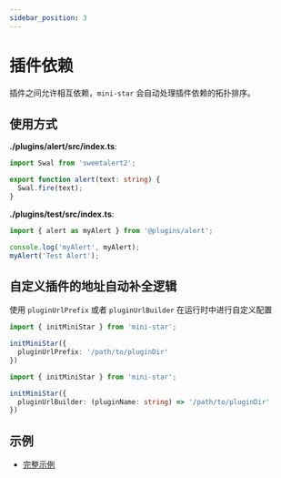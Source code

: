 ```yaml
---
sidebar_position: 3
---
```


# 插件依赖

插件之间允许相互依赖，`mini-star` 会自动处理插件依赖的拓扑排序。

## 使用方式

**./plugins/alert/src/index.ts**:
```typescript
import Swal from 'sweetalert2';

export function alert(text: string) {
  Swal.fire(text);
}

```

**./plugins/test/src/index.ts**:
```typescript
import { alert as myAlert } from '@plugins/alert';

console.log('myAlert', myAlert);
myAlert('Test Alert');
```

## 自定义插件的地址自动补全逻辑

使用 `pluginUrlPrefix` 或者 `pluginUrlBuilder` 在运行时中进行自定义配置

```typescript
import { initMiniStar } from 'mini-star';

initMiniStar({
  pluginUrlPrefix: '/path/to/pluginDir'
})
```

```typescript
import { initMiniStar } from 'mini-star';

initMiniStar({
  pluginUrlBuilder: (pluginName: string) => '/path/to/pluginDir'
})
```


## 示例

- [完整示例](https://github.com/moonrailgun/mini-star/tree/master/example/full)
